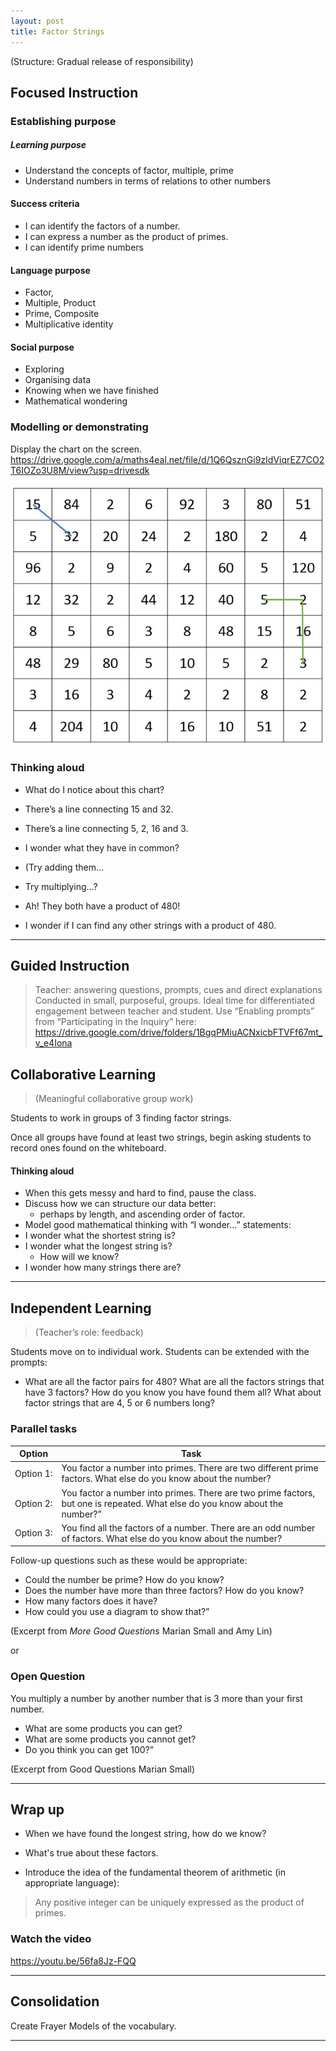 ```yaml
---
layout: post
title: Factor Strings
---
```


(Structure: Gradual release of responsibility)

## Focused Instruction

### Establishing purpose
##### Learning purpose

* Understand the concepts of factor, multiple, prime
* Understand numbers in terms of relations to other numbers

#### Success criteria

* I can identify the factors of a number.
* I can express a number as the product of primes.
* I can identify prime numbers

#### Language purpose
* Factor,
* Multiple, Product
* Prime, Composite
* Multiplicative identity

#### Social purpose
* Exploring
* Organising data
* Knowing when we have finished
* Mathematical wondering

### Modelling or demonstrating
Display the chart on the screen.
https://drive.google.com/a/maths4eal.net/file/d/1Q6QsznGi9zIdViqrEZ7CO2T6IOZo3U8M/view?usp=drivesdk

![Factors](../images/Factors.jpeg "Factor Strings")

### Thinking aloud
* What do I notice about this chart?
* There’s a line connecting 15 and 32.
* There’s a line connecting 5, 2, 16 and 3.
* I wonder what they have in common?

* (Try adding them…
* Try multiplying…?

* Ah! They both have a product of 480!

* I wonder if I can find any other strings with a product of 480.

---

## Guided Instruction

> Teacher: answering questions, prompts, cues and direct explanations
> Conducted in small, purposeful, groups. 
> Ideal time for differentiated engagement between teacher and student.
> Use “Enabling prompts” from “Participating in the Inquiry” here:
> https://drive.google.com/drive/folders/1BgqPMiuACNxicbFTVFf67mt_v_e4Iona

## Collaborative Learning

> (Meaningful collaborative group work)

Students to work in groups of 3 finding factor strings.

Once all groups have found at least two strings, begin asking students to record ones found on the whiteboard.

#### Thinking aloud
* When this gets messy and hard to find, pause the class.
* Discuss how we can structure our data better: 
  * perhaps by length, and ascending order of factor.
* Model good mathematical thinking with “I wonder…” statements:
* I wonder what the shortest string is?
* I wonder what the longest string is?
  * How will we know?
* I wonder how many strings there are?

---

## Independent Learning

> (Teacher’s role: feedback)

Students move on to individual work.
Students can be extended with the prompts:
* What are all the factor pairs for 480? What are all the factors strings that have 3 factors? How do you know you have found them all? What about factor strings that are 4, 5 or 6 numbers long?

### Parallel tasks

| Option | Task |
| --- | --- |
| Option 1: | You factor a number into primes. There are two different prime factors. What else do you know about the number? |
| Option 2: | You factor a number into primes. There are two prime factors, but one is repeated. What else do you know about the number?” |
| Option 3: | You find all the factors of a number.  There are an odd number of factors.  What else do you know about the number? |

Follow-up questions such as these would be appropriate:
* Could the number be prime? How do you know?
* Does the number have more than three factors? How do you know?
* How many factors does it have?
* How could you use a diagram to show that?”

(Excerpt from *More Good Questions* Marian Small and Amy Lin)

or

### Open Question
You multiply a number by another number that is 3 more than your first number. 
* What are some products you can get? 
* What are some products you cannot get? 
* Do you think you can get 100?”

(Excerpt from
Good Questions
Marian Small)

---

## Wrap up
* When we have found the longest string, how do we know?
* What's true about these factors.

* Introduce the idea of the fundamental theorem of arithmetic (in appropriate language):

> Any positive integer can be uniquely expressed as the product of primes.

### Watch the video
https://youtu.be/56fa8Jz-FQQ

---

## Consolidation
Create Frayer Models of the vocabulary.

---


